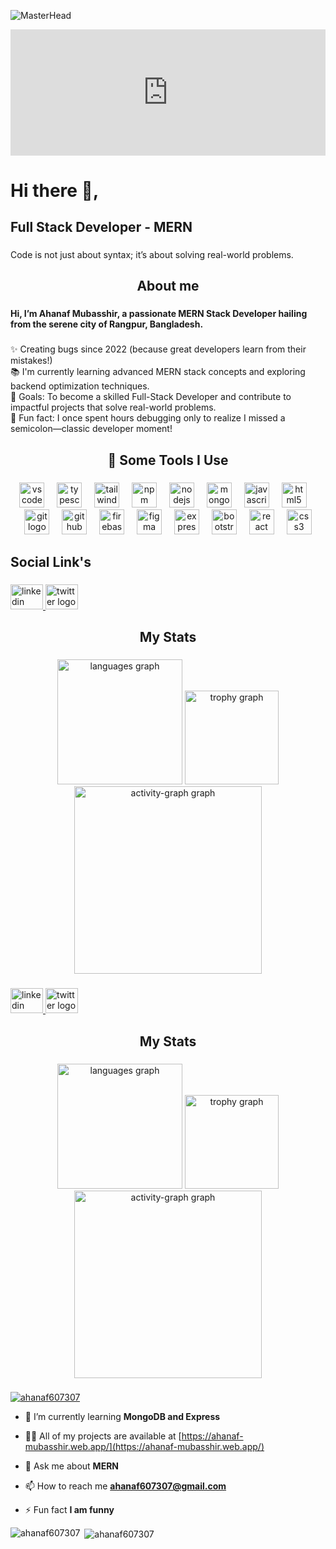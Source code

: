 ![MasterHead](https://www.wingstechsolutions.com/wp-content/uploads/2022/03/full-stack-development.gif)
<div align="center">
<div style="position:relative; width:100%; height:0px; padding-bottom:40.000%"><iframe allow="fullscreen;autoplay" allowfullscreen height="100%" src="https://streamable.com/e/olnd4s?autoplay=1" width="100%" style="border:none; width:100%; height:100%; position:absolute; left:0px; top:0px; overflow:hidden;"></iframe></div>
</div>

###

<h1 align="left">Hi there 👋,</h1>

###

<h2 align="left">Full Stack Developer - MERN</h2>

###

<p align="left">Code is not just about syntax; it’s about solving real-world problems.</p>

###

<h2 align="center">About me</h2>

###

<h4 align="left">Hi, I’m Ahanaf Mubasshir, a passionate MERN Stack Developer hailing from the serene city of Rangpur, Bangladesh.</h4>

###

<p align="left">✨ Creating bugs since 2022 (because great developers learn from their mistakes!)<br>📚 I'm currently learning advanced MERN stack concepts and exploring backend optimization techniques.<br>🎯 Goals: To become a skilled Full-Stack Developer and contribute to impactful projects that solve real-world problems.<br>🎲 Fun fact: I once spent hours debugging only to realize I missed a semicolon—classic developer moment!</p>

###

<h2 align="center">🚀 Some Tools I Use</h2>

###

<div align="center">
  <img src="https://cdn.jsdelivr.net/gh/devicons/devicon/icons/vscode/vscode-original.svg" height="40" alt="vscode logo"  />
  <img width="12" />
  <img src="https://cdn.jsdelivr.net/gh/devicons/devicon/icons/typescript/typescript-original.svg" height="40" alt="typescript logo"  />
  <img width="12" />
  <img src="https://cdn.jsdelivr.net/gh/devicons/devicon/icons/tailwindcss/tailwindcss-original-wordmark.svg" height="40" alt="tailwindcss logo"  />
  <img width="12" />
  <img src="https://cdn.jsdelivr.net/gh/devicons/devicon/icons/npm/npm-original-wordmark.svg" height="40" alt="npm logo"  />
  <img width="12" />
  <img src="https://cdn.jsdelivr.net/gh/devicons/devicon/icons/nodejs/nodejs-original.svg" height="40" alt="nodejs logo"  />
  <img width="12" />
  <img src="https://cdn.jsdelivr.net/gh/devicons/devicon/icons/mongodb/mongodb-original.svg" height="40" alt="mongodb logo"  />
  <img width="12" />
  <img src="https://cdn.jsdelivr.net/gh/devicons/devicon/icons/javascript/javascript-original.svg" height="40" alt="javascript logo"  />
  <img width="12" />
  <img src="https://cdn.jsdelivr.net/gh/devicons/devicon/icons/html5/html5-original.svg" height="40" alt="html5 logo"  />
  <img width="12" />
  <img src="https://cdn.jsdelivr.net/gh/devicons/devicon/icons/git/git-original.svg" height="40" alt="git logo"  />
  <img width="12" />
  <img src="https://cdn.jsdelivr.net/gh/devicons/devicon/icons/github/github-original.svg" height="40" alt="github logo"  />
  <img width="12" />
  <img src="https://cdn.jsdelivr.net/gh/devicons/devicon/icons/firebase/firebase-plain.svg" height="40" alt="firebase logo"  />
  <img width="12" />
  <img src="https://cdn.jsdelivr.net/gh/devicons/devicon/icons/figma/figma-original.svg" height="40" alt="figma logo"  />
  <img width="12" />
  <img src="https://cdn.jsdelivr.net/gh/devicons/devicon/icons/express/express-original.svg" height="40" alt="express logo"  />
  <img width="12" />
  <img src="https://cdn.jsdelivr.net/gh/devicons/devicon/icons/bootstrap/bootstrap-original.svg" height="40" alt="bootstrap logo"  />
  <img width="12" />
  <img src="https://cdn.jsdelivr.net/gh/devicons/devicon/icons/react/react-original.svg" height="40" alt="react logo"  />
  <img width="12" />
  <img src="https://cdn.jsdelivr.net/gh/devicons/devicon/icons/css3/css3-original.svg" height="40" alt="css3 logo"  />
</div>

###

<h2 align="left">Social Link's</h2>

###

<div align="left">
  <a href="https://www.linkedin.com/in/ahanaf-mubasshir-ab1a02333/" target="_blank">
    <img src="https://raw.githubusercontent.com/maurodesouza/profile-readme-generator/master/src/assets/icons/social/linkedin/default.svg" width="52" height="40" alt="linkedin logo"  />
  </a>
  <a href="https://x.com/ahanaf607307" target="_blank">
    <img src="https://raw.githubusercontent.com/maurodesouza/profile-readme-generator/master/src/assets/icons/social/twitter/default.svg" width="52" height="40" alt="twitter logo"  />
  </a>
</div>

###

<h2 align="center">My Stats</h2>

###

<div align="center">
  <img src="https://github-readme-stats.vercel.app/api/top-langs?username=ahanaf607307&locale=en&hide_title=false&layout=compact&card_width=320&langs_count=5&theme=dracula&hide_border=false&order=2" height="200" alt="languages graph"  />
  <img src="https://github-profile-trophy.vercel.app?username=ahanaf607307&theme=dracula&column=-1&row=1&margin-w=8&margin-h=8&no-bg=false&no-frame=false&order=4" height="150" alt="trophy graph"  />
  <img src="https://github-readme-activity-graph.vercel.app/graph?username=ahanaf607307&radius=16&theme=react&area=true&order=5" height="300" alt="activity-graph graph"  />
</div>

###

<div align="left">
  <a href="https://www.linkedin.com/in/ahanaf-mubasshir-ab1a02333/" target="_blank">
    <img src="https://raw.githubusercontent.com/maurodesouza/profile-readme-generator/master/src/assets/icons/social/linkedin/default.svg" width="52" height="40" alt="linkedin logo"  />
  </a>
  <a href="https://x.com/ahanaf607307" target="_blank">
    <img src="https://raw.githubusercontent.com/maurodesouza/profile-readme-generator/master/src/assets/icons/social/twitter/default.svg" width="52" height="40" alt="twitter logo"  />
  </a>
</div>

###

<h2 align="center">My Stats</h2>

###

<div align="center">
  <img src="https://github-readme-stats.vercel.app/api/top-langs?username=ahanaf607307&locale=en&hide_title=false&layout=compact&card_width=320&langs_count=5&theme=dracula&hide_border=false&order=2" height="200" alt="languages graph"  />
  <img src="https://github-profile-trophy.vercel.app?username=ahanaf607307&theme=dracula&column=-1&row=1&margin-w=8&margin-h=8&no-bg=false&no-frame=false&order=4" height="150" alt="trophy graph"  />
  <img src="https://github-readme-activity-graph.vercel.app/graph?username=ahanaf607307&radius=16&theme=react&area=true&order=5" height="300" alt="activity-graph graph"  />
</div>

###

<p align="left"> <a href="https://twitter.com/ahanaf607307" target="blank"><img src="https://img.shields.io/twitter/follow/ahanaf607307?logo=twitter&style=for-the-badge" alt="ahanaf607307" /></a> </p>

- 🌱 I’m currently learning **MongoDB and Express**

- 👨‍💻 All of my projects are available at [https://ahanaf-mubasshir.web.app/](https://ahanaf-mubasshir.web.app/)

- 💬 Ask me about **MERN**

- 📫 How to reach me **ahanaf607307@gmail.com**

- ⚡ Fun fact **I am funny**


<p><img align="left" src="https://github-readme-stats.vercel.app/api/top-langs?username=ahanaf607307&show_icons=true&locale=en&layout=compact" alt="ahanaf607307" /></p>

<p>&nbsp;<img align="center" src="https://github-readme-stats.vercel.app/api?username=ahanaf607307&show_icons=true&locale=en" alt="ahanaf607307" /></p>


